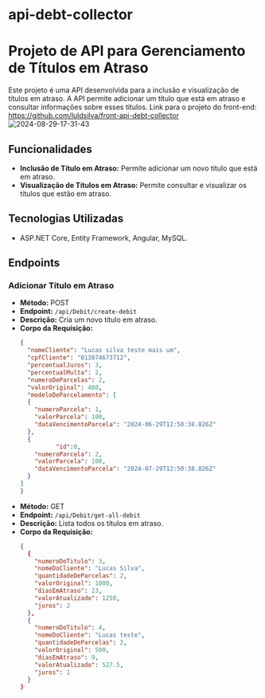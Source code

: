 # api-debt-collector
# Projeto de API para Gerenciamento de Títulos em Atraso

Este projeto é uma API desenvolvida para a inclusão e visualização de títulos em atraso. A API permite adicionar um título que está em atraso e consultar informações sobre esses títulos.
Link para o projeto do front-end: https://github.com/luldsilva/front-api-debt-collector
![2024-08-29-17-31-43](https://github.com/user-attachments/assets/1c56fe00-b492-4a70-b03c-db7a5c34342e)

## Funcionalidades

- **Inclusão de Título em Atraso:** Permite adicionar um novo título que está em atraso.
- **Visualização de Títulos em Atraso:** Permite consultar e visualizar os títulos que estão em atraso.

## Tecnologias Utilizadas

- ASP.NET Core, Entity Framework, Angular, MySQL.

## Endpoints

### Adicionar Título em Atraso

- **Método:** POST
- **Endpoint:** `/api/Debit/create-debit`
- **Descrição:** Cria um novo título em atraso.
- **Corpo da Requisição:**
  ```json
  {
    "nomeCliente": "Lucas silva teste mais um",
    "cpfCliente": "013874673712",
    "percentualJuros": 3,
    "percentualMulta": 2,
    "numeroDeParcelas": 2,
    "valorOriginal": 400,
    "modeloDeParcelamento": [
    {
      "numeroParcela": 1,
      "valorParcela": 100,
      "dataVencimentoParcela": "2024-06-29T12:50:38.826Z"
    },
    {
			"id":0,
      "numeroParcela": 2,
      "valorParcela": 100,
      "dataVencimentoParcela": "2024-07-29T12:50:38.826Z"
    }
  ]
  }

- **Método:** GET
- **Endpoint:** `/api/Debit/get-all-debit`
- **Descrição:** Lista todos os títulos em atraso.
- **Corpo da Requisição:**
  ```json
  {
    {
      "numeroDoTitulo": 3,
      "nomeDoCliente": "Lucas Silva",
      "quantidadeDeParcelas": 2,
      "valorOriginal": 1000,
      "diasEmAtraso": 23,
      "valorAtualizado": 1250,
      "juros": 2
    },
    {
      "numeroDoTitulo": 4,
      "nomeDoCliente": "Lucas teste",
      "quantidadeDeParcelas": 2,
      "valorOriginal": 500,
      "diasEmAtraso": 9,
      "valorAtualizado": 527.5,
      "juros": 1
    }
  }
